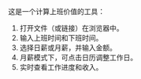 这是一个计算上班价值的工具：
1. 打开文件（或链接）在浏览器中。
2. 输入上班时间和下班时间。
3. 选择日薪或月薪，并输入金额。
4. 月薪模式下，可点击日历调整工作日。
5. 实时查看工作进度和收入。
